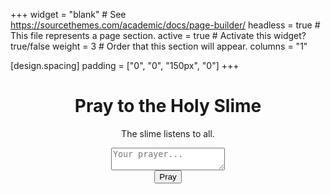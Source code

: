 +++
widget = "blank"  # See https://sourcethemes.com/academic/docs/page-builder/
headless = true  # This file represents a page section.
active = true  # Activate this widget? true/false
weight = 3  # Order that this section will appear.
columns = "1"

[design.spacing]
  padding = ["0", "0", "150px", "0"]
+++

<center>
      <h1>Pray to the Holy Slime</h1>
      <p>The slime listens to all.</p>
      <form action="https://formspree.io/xoqkroqp" method="POST">
        <textarea id="form" name="form" placeholder="Your prayer..." required></textarea>
          <br>
        <input type="submit" value="Pray">
      </form>
</center>
